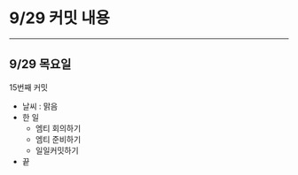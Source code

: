 # **9/29 커밋 내용**

---

## **9/29 목요일**

15번째 커밋

- 날씨 : 맑음
- 한 일
    - 엠티 회의하기
    - 엠티 준비하기
    - 일일커밋하기
- 끝